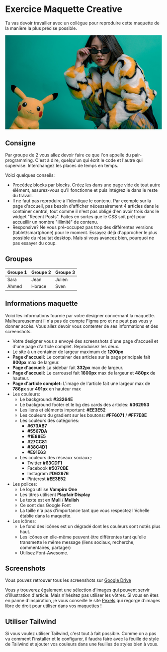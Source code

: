 # Exercice Maquette Creative

Tu vas devoir travailler avec un collègue pour reproduire cette maquette de la manière la plus précise possible.

![creative-maquette](img/11/creative.png)

## Consigne

Par groupe de 2 vous allez devoir faire ce que l'on appelle du pair-programming. C'est à dire, quelqu'un qui écrit le code et l'autre qui supervise. Interchangez les places de temps en temps. 

Voici quelques conseils:

- Procédez blocks par blocks. Créez les dans une page vide de tout autre élément, assurez-vous qu'il fonctionne et puis intégrez le dans le reste du travail.
- Il ne faut pas reproduire à l'identique le contenu. Par exemple sur la page d'accueil, pas besoin d'afficher nécessairement 4 articles dans le container central, tout comme il n'est pas obligé d'en avoir trois dans le widget "Recent Posts". Faites en sortes que le CSS soit prêt pour accueillir un nombre "illimité" de contenu.
- Responsive? Ne vous pré-occupez pas trop des différentes versions (tablet/smartphone) pour le moment. Essayez déjà d'approcher le plus possible du résultat desktop. Mais si vous avancez bien, pourquoi ne pas essayer du coup.

## Groupes

Groupe 1 | Groupe 2 | Groupe 3
--- | --- | ---
Sara | Jean | Julien
Ahmed | Horace | Sven

## Informations maquette

Voici les informations fournie par votre designer concernant la maquette. Malheureusement il n'a pas de compte Figma pro et ne peut pas vous y donner accès. Vous allez devoir vous contenter de ses informations et des screenshots.

- Votre designer vous a envoyé des screenshots d'une page d'accueil et d'une page d'article complet. Reproduisez les deux.
- Le site à un container de largeur maximum de **1200px**
- **Page d'accueil:** Le container des articles sur la page principale fait **800px** max de largeur.
- **Page d'accueil:** La sidebar fait **332px** max de largeur.
- **Page d'accueil:** Le carrousel fait **1600px** max de largeur et **480px** de hauteur.
- **Page d'article complet:** L'image de l'article fait une largeur max de **786px** sur **491px** en hauteur max
- Les couleurs:
  - Le background: **#33264E**
  - Le background footer et le bg des cards des articles: **#362953**
  - Les liens et éléments important: **#EE3E52**
  - Les couleurs du gradient sur les boutons: **#FF6071** / **#FF7E8E**
  - Les couleurs des catégories:
    - **#673AB7**
    - **#5567DA**
    - **#1E88E5**
    - **#27CC81**
    - **#38C4D1**
    - **#E91E63**</span>
  - Les couleurs des réseaux sociaux;:
    - Twitter **#63CDF1**
    - Facebook **#507CBE**
    - Instagram **#D62976**
    - Pinterest **#EE3E52**
- Les polices:
  - Le logo utilise **Vampiro One**
  - Les titres utilisent **Playfair Display**
  - Le texte est en **Muli** / **Mulish**
  - Ce sont des Google Font
  - La taille n'a pas d'importance tant que vous respectez l'échelle établie dans la maquette.
- Les icônes:
  - Le fond des icônes est un dégradé dont les couleurs sont notés plus haut.
  - Les icônes en elle-même peuvent être différentes tant qu'elle transmette le même message (liens sociaux, recherche, commentaires, partager)
  - Utilisez Font-Awesome.

## Screenshots

Vous pouvez retrouver tous les screenshots sur [Google Drive](https://drive.google.com/drive/folders/1x6AU9gIeHi-FXgQAhRd5iG6twRYGevPP?usp=sharing)

Vous y trouverez également une sélection d'images qui peuvent servir d'illustration d'article. Mais n'hésitez pas utiliser les vôtres. Si vous en êtes en panne d'inspiration, je vous conseille le site [Pexels](https://www.pexels.com/fr-fr/) qui regorge d'images libre de droit pour utiliser dans vos maquettes !

## Utiliser Tailwind

Si vous voulez utiliser Tailwind, c'est tout à fait possible. Comme on a pas vu comment l'installer et le configurer, il faudra faire avec la feuille de style de Tailwind et ajouter vos couleurs dans une feuilles de styles bien à vous. 
